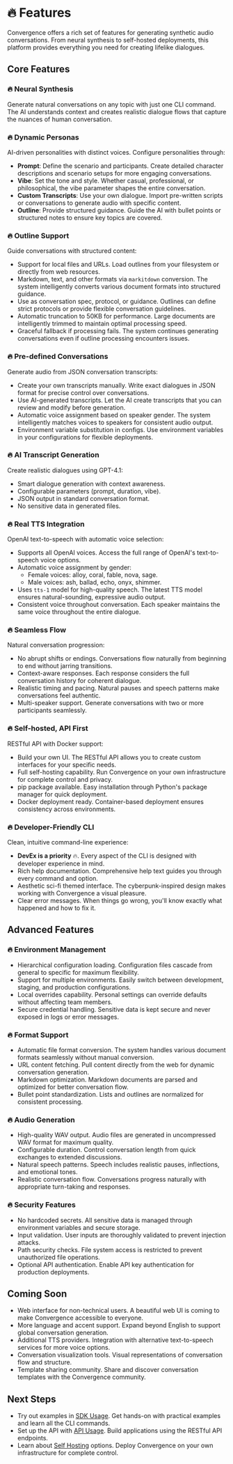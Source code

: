 # 🔥 Features

Convergence offers a rich set of features for generating synthetic audio conversations.
From neural synthesis to self-hosted deployments, this platform provides everything you need for creating lifelike dialogues.

## Core Features

### 🔥 Neural Synthesis
Generate natural conversations on any topic with just one CLI command.
The AI understands context and creates realistic dialogue flows that capture the nuances of human conversation.

### 🔥 Dynamic Personas
AI-driven personalities with distinct voices. Configure personalities through:
- **Prompt**: Define the scenario and participants.
  Create detailed character descriptions and scenario setups for more engaging conversations.
- **Vibe**: Set the tone and style.
  Whether casual, professional, or philosophical, the vibe parameter shapes the entire conversation.
- **Custom Transcripts**: Use your own dialogue.
  Import pre-written scripts or conversations to generate audio with specific content.
- **Outline**: Provide structured guidance.
  Guide the AI with bullet points or structured notes to ensure key topics are covered.

### 🔥 Outline Support
Guide conversations with structured content:
- Support for local files and URLs.
  Load outlines from your filesystem or directly from web resources.
- Markdown, text, and other formats via `markitdown` conversion.
  The system intelligently converts various document formats into structured guidance.
- Use as conversation spec, protocol, or guidance.
  Outlines can define strict protocols or provide flexible conversation guidelines.
- Automatic truncation to 50KB for performance.
  Large documents are intelligently trimmed to maintain optimal processing speed.
- Graceful fallback if processing fails.
  The system continues generating conversations even if outline processing encounters issues.

### 🔥 Pre-defined Conversations
Generate audio from JSON conversation transcripts:
- Create your own transcripts manually.
  Write exact dialogues in JSON format for precise control over conversations.
- Use AI-generated transcripts.
  Let the AI create transcripts that you can review and modify before generation.
- Automatic voice assignment based on speaker gender.
  The system intelligently matches voices to speakers for consistent audio output.
- Environment variable substitution in configs.
  Use environment variables in your configurations for flexible deployments.

### 🔥 AI Transcript Generation
Create realistic dialogues using GPT-4.1:
- Smart dialogue generation with context awareness.
- Configurable parameters (prompt, duration, vibe).
- JSON output in standard conversation format.
- No sensitive data in generated files.

### 🔥 Real TTS Integration
OpenAI text-to-speech with automatic voice selection:
- Supports all OpenAI voices.
  Access the full range of OpenAI's text-to-speech voice options.
- Automatic voice assignment by gender:
  - Female voices: alloy, coral, fable, nova, sage.
  - Male voices: ash, ballad, echo, onyx, shimmer.
- Uses `tts-1` model for high-quality speech.
  The latest TTS model ensures natural-sounding, expressive audio output.
- Consistent voice throughout conversation.
  Each speaker maintains the same voice throughout the entire dialogue.

### 🔥 Seamless Flow
Natural conversation progression:
- No abrupt shifts or endings.
  Conversations flow naturally from beginning to end without jarring transitions.
- Context-aware responses.
  Each response considers the full conversation history for coherent dialogue.
- Realistic timing and pacing.
  Natural pauses and speech patterns make conversations feel authentic.
- Multi-speaker support.
  Generate conversations with two or more participants seamlessly.

### 🔥 Self-hosted, API First
RESTful API with Docker support:
- Build your own UI.
  The RESTful API allows you to create custom interfaces for your specific needs.
- Full self-hosting capability.
  Run Convergence on your own infrastructure for complete control and privacy.
- pip package available.
  Easy installation through Python's package manager for quick deployment.
- Docker deployment ready.
  Container-based deployment ensures consistency across environments.

### 🔥 Developer-Friendly CLI
Clean, intuitive command-line experience:
- **DevEx is a priority** 🔥.
  Every aspect of the CLI is designed with developer experience in mind.
- Rich help documentation.
  Comprehensive help text guides you through every command and option.
- Aesthetic sci-fi themed interface.
  The cyberpunk-inspired design makes working with Convergence a visual pleasure.
- Clear error messages.
  When things go wrong, you'll know exactly what happened and how to fix it.

## Advanced Features

### 🔥 Environment Management
- Hierarchical configuration loading.
  Configuration files cascade from general to specific for maximum flexibility.
- Support for multiple environments.
  Easily switch between development, staging, and production configurations.
- Local overrides capability.
  Personal settings can override defaults without affecting team members.
- Secure credential handling.
  Sensitive data is kept secure and never exposed in logs or error messages.

### 🔥 Format Support
- Automatic file format conversion.
  The system handles various document formats seamlessly without manual conversion.
- URL content fetching.
  Pull content directly from the web for dynamic conversation generation.
- Markdown optimization.
  Markdown documents are parsed and optimized for better conversation flow.
- Bullet point standardization.
  Lists and outlines are normalized for consistent processing.

### 🔥 Audio Generation
- High-quality WAV output.
  Audio files are generated in uncompressed WAV format for maximum quality.
- Configurable duration.
  Control conversation length from quick exchanges to extended discussions.
- Natural speech patterns.
  Speech includes realistic pauses, inflections, and emotional tones.
- Realistic conversation flow.
  Conversations progress naturally with appropriate turn-taking and responses.

### 🔥 Security Features
- No hardcoded secrets.
  All sensitive data is managed through environment variables and secure storage.
- Input validation.
  User inputs are thoroughly validated to prevent injection attacks.
- Path security checks.
  File system access is restricted to prevent unauthorized file operations.
- Optional API authentication.
  Enable API key authentication for production deployments.

## Coming Soon

- Web interface for non-technical users.
  A beautiful web UI is coming to make Convergence accessible to everyone.
- More language and accent support.
  Expand beyond English to support global conversation generation.
- Additional TTS providers.
  Integration with alternative text-to-speech services for more voice options.
- Conversation visualization tools.
  Visual representations of conversation flow and structure.
- Template sharing community.
  Share and discover conversation templates with the Convergence community.

## Next Steps

- Try out examples in [SDK Usage](SDK_USAGE).
  Get hands-on with practical examples and learn all the CLI commands.
- Set up the API with [API Usage](API_USAGE).
  Build applications using the RESTful API endpoints.
- Learn about [Self Hosting](SELF_HOST) options.
  Deploy Convergence on your own infrastructure for complete control.